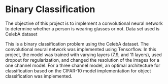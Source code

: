 # Binary Classification
The objective of this project is to implement a convolutional neural network to determine whether a person is wearing glasses or not.
Data set used is CelebA dataset 

This is a binary classification problem using the CelebA dataset. The convolutional neural network was implemented using Tensorflow. In this project, the model was trained with varying layers (7,9, and 11 layers), used dropout for regularization, and changed the resolution of the images for a one channel model. For a three channel model, an optimal architecture for classification based on the CIFAR-10 model implementation for object classification was implemented.
